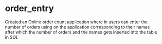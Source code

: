 # order_entry
Created an Online order count application where in users can enter the number of orders using on the application corresponding to their names after which the number of orders and the names gets inserted into the table in SQL
